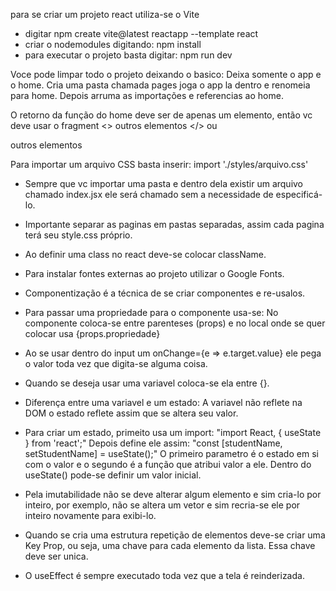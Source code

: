 para se criar um projeto react utiliza-se o Vite
- digitar npm create vite@latest reactapp --template react
- criar o nodemodules digitando: npm install
- para executar o projeto basta digitar: npm run dev

Voce pode limpar todo o projeto deixando o basico: Deixa somente o app e o home. Cria uma pasta chamada pages
joga o app la dentro e renomeia para home. Depois arruma as importações e referencias ao home.

O retorno da função do home deve ser de apenas um elemento, então vc deve usar o fragment <> outros elementos </> ou
<div> outros elementos </div>

Para importar um arquivo CSS basta inserir: import './styles/arquivo.css'

- Sempre que vc importar uma pasta e dentro dela existir um arquivo chamado index.jsx ele será chamado sem a necessidade
de especificá-lo.

* Importante separar as paginas em pastas separadas, assim cada pagina terá seu style.css próprio.

* Ao definir uma class no react deve-se colocar className.

* Para instalar fontes externas ao projeto utilizar o Google Fonts.

* Componentização é a técnica de se criar componentes e re-usalos.

* Para passar uma propriedade para o componente usa-se: <componente propriedade="valor" />
	No componente coloca-se entre parenteses (props) e no local onde se quer colocar usa {props.propriedade}

* Ao se usar dentro do input um onChange={e => e.target.value} ele pega o valor toda vez que digita-se alguma coisa.

* Quando se deseja usar uma variavel coloca-se ela entre {}.

* Diferença entre uma variavel e um estado: A variavel não reflete na DOM o estado reflete assim que se altera seu valor.

* Para criar um estado, primeito usa um import: "import React, { useState } from 'react';"
	Depois define ele assim: "const [studentName, setStudentName] = useState();"
	O primeiro parametro é o estado em si com o valor e o segundo é a função que atribui valor a ele.
	Dentro do useState() pode-se definir um valor inicial.

* Pela imutabilidade não se deve alterar algum elemento e sim cria-lo por inteiro, por exemplo, não se altera um vetor e
	sim recria-se ele por inteiro novamente para exibi-lo.

* Quando se cria uma estrutura repetição de elementos deve-se criar uma Key Prop, ou seja, uma chave para cada elemento 
	da lista. Essa chave deve ser unica.

* O useEffect é sempre executado toda vez que a tela é reinderizada.